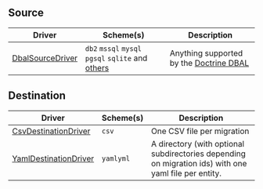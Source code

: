 Source
------
<table>
    <thead>
        <tr>
            <th>Driver</th>
            <th>Scheme(s)</th>
            <th>Description</th>
        </tr>
    </thead>
    <tbody>
        <tr>
            <td><a href="01_Source/DbalSourceDriver">DbalSourceDriver</a></td>
            <td>
                <code>db2</code>
                <code>mssql</code>
                <code>mysql</code>
                <code>pgsql</code>
                <code>sqlite</code>
                and <a href="https://www.doctrine-project.org/projects/doctrine-dbal/en/current/reference/configuration.html#connecting-using-a-url">others</a>
            </td>
            <td>Anything supported by the <a href="https://www.doctrine-project.org/projects/doctrine-dbal/en/current/reference/introduction.html#introduction">Doctrine DBAL</a>
        </tr>
    </tbody>
</table>

Destination
-----------
<table>
    <thead>
        <tr>
            <th>Driver</th>
            <th>Scheme(s)</th>
            <th>Description</th>
        </tr>
    </thead>
    <tbody>
        <tr>
            <td><a href="01_Destination/CsvDestinationDriver">CsvDestinationDriver</a></td>
            <td><code>csv</code></td>
            <td>One CSV file per migration</td>
        </tr>
        <tr>
            <td><a href="01_Destination/YamlDestinationDriver">YamlDestinationDriver</a></td>
            <td><code>yaml</code><code>yml</code></td>
            <td>A directory (with optional subdirectories depending on migration ids) with one yaml file per entity.</td>
        </tr>
    </tbody>
</table>
